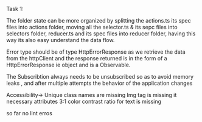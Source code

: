 

Task 1:

The folder state can be more organized by splitting the actions.ts its spec files into actions folder, moving all the selector.ts & its sepc files into selectors folder, reducer.ts and its spec files into reducer folder, having this way its also easy understand the data flow.

Error type should be of type HttpErrorResponse as we retrieve the data from the httpClient and the response returned is in the form of a HttpErrorResponse ie object and is a Observable.

The Subscribtion always needs to be unsubscribed so as to avoid memory leaks , and after multiple attempts the behavior of the application changes

Accessibility-> 
Unique class names are missing 
Img tag is missing it necessary attributes 
3:1 color contrast ratio for text is missing

so far no lint erros
